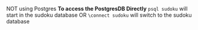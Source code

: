 


NOT using Postgres
**To access the PostgresDB Directly**
`psql sudoku` will start in the sudoku database
OR `\connect sudoku` will switch to the sudoku database
